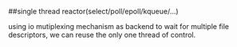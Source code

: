 ##single thread reactor(select/poll/epoll/kqueue/...)

using io mutiplexing mechanism as backend to wait for multiple file descriptors, we can reuse the only one thread of control.